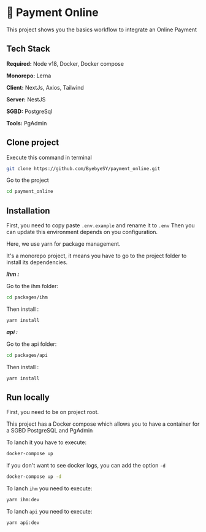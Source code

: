 # 🎉 Payment Online

This project shows you the basics workflow to integrate an Online Payment

## Tech Stack

**Required:** Node v18, Docker, Docker compose

**Monorepo:** Lerna

**Client:** NextJs, Axios, Tailwind

**Server:** NestJS

**SGBD:** PostgreSql

**Tools:** PgAdmin

## Clone project

Execute this command in terminal

```bash
git clone https://github.com/ByebyeSY/payment_online.git
```

Go to the project

```bash
cd payment_online
```

## Installation

First, you need to copy paste `.env.example` and rename it to `.env`
Then you can update this environment depends on you configuration.

Here, we use yarn for package management.

It's a monorepo project, it means you have to go to the project folder to install its dependencies.

**_ihm :_**

Go to the ihm folder:

```bash
cd packages/ihm
```

Then install :

```bash
yarn install
```

**_api :_**

Go to the api folder:

```bash
cd packages/api
```

Then install :

```bash
yarn install
```

## Run locally

First, you need to be on project root.

This project has a Docker compose which allows you to have a container for a SGBD PostgreSQL and PgAdmin

To lanch it you have to execute:

```bash
docker-compose up
```

if you don't want to see docker logs, you can add the option `-d`

```bash
docker-compose up -d
```

To lanch `ihm` you need to execute:

```bash
yarn ihm:dev
```

To lanch `api` you need to execute:

```bash
yarn api:dev
```

